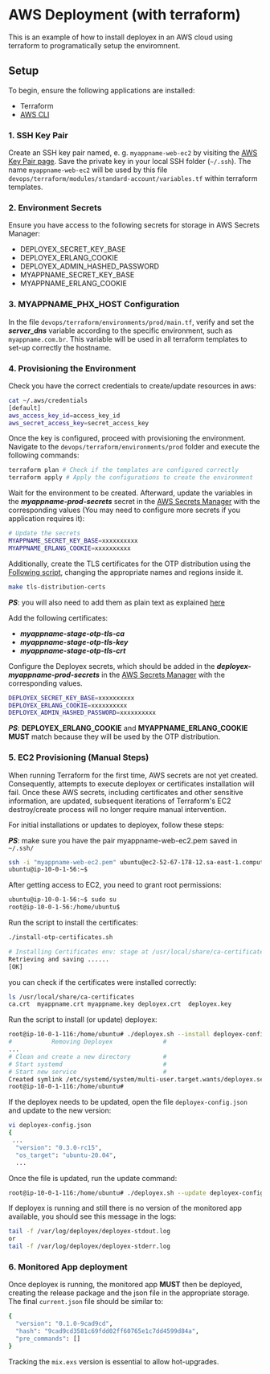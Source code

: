 # AWS Deployment (with terraform)

This is an example of how to install deployex in an AWS cloud using terraform to programatically setup the enviromnent.

## Setup

To begin, ensure the following applications are installed:

 * Terraform
 * [AWS CLI](https://docs.aws.amazon.com/cli/latest/userguide/getting-started-install.html)

### 1. SSH Key Pair

Create an SSH key pair named, e. g. `myappname-web-ec2` by visiting the [AWS Key Pair page](https://sa-east-1.console.aws.amazon.com/ec2/home?region=sa-east-1#KeyPairs:). Save the private key in your local SSH folder (`~/.ssh`). The name `myappname-web-ec2` will be used by this file `devops/terraform/modules/standard-account/variables.tf` within terraform templates.

### 2. Environment Secrets

Ensure you have access to the following secrets for storage in AWS Secrets Manager:

 - DEPLOYEX_SECRET_KEY_BASE
 - DEPLOYEX_ERLANG_COOKIE
 - DEPLOYEX_ADMIN_HASHED_PASSWORD
 - MYAPPNAME_SECRET_KEY_BASE
 - MYAPPNAME_ERLANG_COOKIE

### 3. MYAPPNAME_PHX_HOST Configuration

In the file `devops/terraform/environments/prod/main.tf`, verify and set the *__server_dns__* variable according to the specific environment, such as `myappname.com.br`. This variable will be used in all terraform templates to set-up correctly the hostname.

### 4. Provisioning the Environment

Check you have the correct credentials to create/update resources in aws:
```bash
cat ~/.aws/credentials 
[default]
aws_access_key_id=access_key_id
aws_secret_access_key=secret_access_key
```

Once the key is configured, proceed with provisioning the environment. Navigate to the `devops/terraform/environments/prod` folder and execute the following commands:

```bash
terraform plan # Check if the templates are configured correctly
terraform apply # Apply the configurations to create the environment
```

Wait for the environment to be created. Afterward, update the variables in the *__myappname-prod-secrets__* secret in the [AWS Secrets Manager](https://sa-east-1.console.aws.amazon.com/secretsmanager/listsecrets?region=sa-east-1) with the corresponding values (You may need to configure more secrets if you application requires it):

```bash
# Update the secrets
MYAPPNAME_SECRET_KEY_BASE=xxxxxxxxxx
MYAPPNAME_ERLANG_COOKIE=xxxxxxxxxx
```

Additionally, create the TLS certificates for the OTP distribution using the [Following script](../../../devops/scripts/tls-distribution-certs), changing the appropriate names and regions inside it.

```bash
make tls-distribution-certs
```

*__PS__*: you will also need to add them as plain text as explained [here](https://docs.aws.amazon.com/emr/latest/ManagementGuide/emr-ranger-tls-certificates.html)

Add the following certificates:
 - *__myappname-stage-otp-tls-ca__*
 - *__myappname-stage-otp-tls-key__*
 - *__myappname-stage-otp-tls-crt__*

Configure the Deployex secrets, which should be added in the *__deployex-myappname-prod-secrets__* in the [AWS Secrets Manager](https://sa-east-1.console.aws.amazon.com/secretsmanager/listsecrets?region=sa-east-1) with the corresponding values.

 ```bash
DEPLOYEX_SECRET_KEY_BASE=xxxxxxxxxx
DEPLOYEX_ERLANG_COOKIE=xxxxxxxxxx
DEPLOYEX_ADMIN_HASHED_PASSWORD=xxxxxxxxxx
```

*__PS__*: __DEPLOYEX_ERLANG_COOKIE__ and __MYAPPNAME_ERLANG_COOKIE__ __MUST__ match because they will be used by the OTP distribution.

### 5. EC2 Provisioning (Manual Steps)

When running Terraform for the first time, AWS secrets are not yet created. Consequently, attempts to execute deployex or certificates installation will fail. Once these AWS secrets, including certificates and other sensitive information, are updated, subsequent iterations of Terraform's EC2 destroy/create process will no longer require manual intervention.

For initial installations or updates to deployex, follow these steps:

*__PS__*: make sure you have the pair myappname-web-ec2.pem saved in `~/.ssh/`

```bash
ssh -i "myappname-web-ec2.pem" ubuntu@ec2-52-67-178-12.sa-east-1.compute.amazonaws.com
ubuntu@ip-10-0-1-56:~$
```

After getting access to EC2, you need to grant root permissions:

```bash
ubuntu@ip-10-0-1-56:~$ sudo su
root@ip-10-0-1-56:/home/ubuntu$
```

Run the script to install the certificates:
```bash
./install-otp-certificates.sh 

# Installing Certificates env: stage at /usr/local/share/ca-certificates #
Retrieving and saving ......
[OK]
```

you can check if the certificates were installed correctly:

```bash
ls /usr/local/share/ca-certificates
ca.crt  myappname.crt myappname.key deployex.crt  deployex.key
```

Run the script to install (or update) deployex:

```bash
root@ip-10-0-1-116:/home/ubuntu# ./deployex.sh --install deployex-config.json
#           Removing Deployex              #
...
# Clean and create a new directory         #
# Start systemd                            #
# Start new service                        #
Created symlink /etc/systemd/system/multi-user.target.wants/deployex.service → /etc/systemd/system/deployex.service.
root@ip-10-0-1-116:/home/ubuntu#
```

If the deployex needs to be updated, open the file `deployex-config.json` and update to the new version:

```bash
vi deployex-config.json
{
 ...
  "version": "0.3.0-rc15",
  "os_target": "ubuntu-20.04",
  ...
```

Once the file is updated, run the update command:
```bash
root@ip-10-0-1-116:/home/ubuntu# ./deployex.sh --update deployex-config.json
```

If deployex is running and still there is no version of the monitored app available, you should see this message in the logs:
```bash
tail -f /var/log/deployex/deployex-stdout.log
or
tail -f /var/log/deployex/deployex-stderr.log
```

### 6. Monitored App deployment

Once deployex is running, the monitored app __MUST__ then be deployed, creating the release package and the json file in the appropriate storage. The final `current.json` file should be similar to:

```bash
{
  "version": "0.1.0-9cad9cd",
  "hash": "9cad9cd3581c69fdd02ff60765e1c7dd4599d84a",
  "pre_commands": []
}
```

Tracking the `mix.exs` version is essential to allow hot-upgrades.
